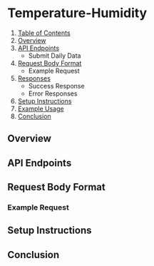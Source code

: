 # Temperature-Humidity

1. [Table of Contents](#Table-of-Contents)
2. [Overview](#Overview)
3. [API Endpoints](#API-endpoints)
      - Submit Daily Data
4. [Request Body Format](#Request-Body-Format)
      - Example Request
5. [Responses](#Response)
      - Success Response
      - Error Responses
6. [Setup Instructions](#Setup-Instructions)
7. [Example Usage](#Example-Usage)
8. [Conclusion](#Conclusion)

## Overview

## API Endpoints

## Request Body Format

### Example Request

## Setup Instructions

## Conclusion
